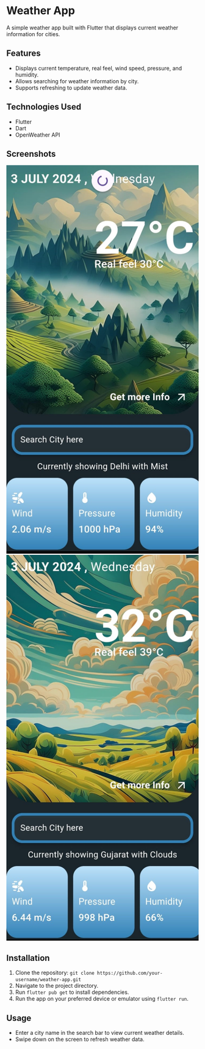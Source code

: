 # Weather App

A simple weather app built with Flutter that displays current weather information for cities.

## Features

- Displays current temperature, real feel, wind speed, pressure, and humidity.
- Allows searching for weather information by city.
- Supports refreshing to update weather data.

## Technologies Used

- Flutter
- Dart
- OpenWeather API

## Screenshots

![Screenshot 1](screenshots/screenshot1.jpg)
![Screenshot 2](screenshots/screenshot2.jpg)

## Installation

1. Clone the repository: `git clone https://github.com/your-username/weather-app.git`
2. Navigate to the project directory.
3. Run `flutter pub get` to install dependencies.
4. Run the app on your preferred device or emulator using `flutter run`.

## Usage

- Enter a city name in the search bar to view current weather details.
- Swipe down on the screen to refresh weather data.
